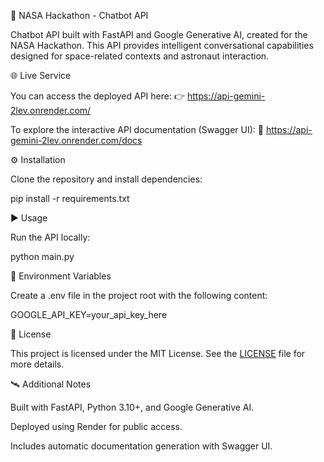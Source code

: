 🚀 NASA Hackathon - Chatbot API

Chatbot API built with FastAPI and Google Generative AI, created for the NASA Hackathon.
This API provides intelligent conversational capabilities designed for space-related contexts and astronaut interaction.

🌐 Live Service

You can access the deployed API here:
👉 https://api-gemini-2lev.onrender.com/

To explore the interactive API documentation (Swagger UI):
📘 https://api-gemini-2lev.onrender.com/docs

⚙️ Installation

Clone the repository and install dependencies:

pip install -r requirements.txt

▶️ Usage

Run the API locally:

python main.py

🔐 Environment Variables

Create a .env file in the project root with the following content:

GOOGLE_API_KEY=your_api_key_here

📄 License

This project is licensed under the MIT License.
See the [LICENSE](LICENSE)
file for more details.

🛰️ Additional Notes

Built with FastAPI, Python 3.10+, and Google Generative AI.

Deployed using Render for public access.

Includes automatic documentation generation with Swagger UI.
